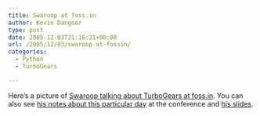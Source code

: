 ```yaml
---
title: Swaroop at foss.in
author: Kevin Dangoor
type: post
date: 2005-12-03T21:16:21+00:00
url: /2005/12/03/swaroop-at-fossin/
categories:
  - Python
  - TurboGears

---
```

Here&#8217;s a picture of [Swaroop talking about TurboGears at foss.in][1]. You can also see [his notes about this particular day][2] at the conference and [his slides][3].

 [1]: http://www.flickr.com/photos/swaroop/68650389/in/photostream/
 [2]: http://www.swaroopch.info/archives/2005/11/30/foss-in-day-2/
 [3]: http://www.swaroopch.info/files/200511/turbogears/